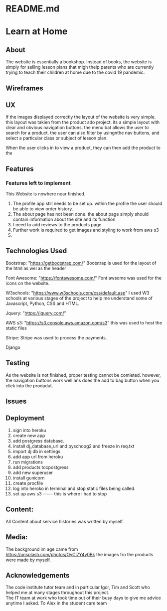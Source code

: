# README.md
# Learn at Home

## About
The website is essentially a bookshop. Instead of books, the website is simply for selling lesson plans that migh thelp parents who are currently trying to teach their children at home 
due to the covid 19 pandemic. 

## Wireframes




## UX

If the images displayed correctly the layout of the website is very simple. this layout was takien from the product ado project. its a simple layout with clear and obvious navigation buttons.
the menu bat allows the user to search for a product. the user can also filter by usingnthe nav buttons, and select a particular class or subject of lesson plan. 

When the user clicks in to view a product, they can then add the product to the 

## Features




### Features left to implement

This Website is nowhere near finished. 

1. The profile app still needs to be set up. within the profile the user should be able to view order history. 
2. The about page has not been done. the about page simply should contain information about the site and its function
3. I need to add reviews to the products page. 
4. Further work is required to get images and styling to work from aws s3
5.






## Technologies Used

Bootstrap: "https://getbootstrap.com/"
Bootstrap is used for the layout of the html as wel as the header


Font Awesome: "https://fontawesome.com/"
Font awsome was used for the icons on the website.

W3schools: "https://www.w3schools.com/css/default.asp"
I used W3 schools at various stages of the project to help me understand some of Javascript, Python, CSS and HTML.

Jquery: "https://jquery.com/"

AWS s3: "https://s3.console.aws.amazon.com/s3"
this was used to host the static files


Stripe: 
Stripe was used to process the payments. 

Django



## Testing

As the website is not finished, proper testing cannot be comleted. however, the navigation buttons work well ans does the add to bag button when you click into the prodadut. 







## Issues






## Deployment

1. sign into heroku
2. create new app 
3. add postgress database. 
4. install dj_database_url and pyschopg2 and freeze in req.txt
5. import dj db in settings 
6. add app url from heroku
7. run migrations
8. add products tocpostgress
9. add new superuser
10. install gunicorn
11. create procfile
12. log into heroko in terminal and stop static files being called. 
13. set up aws s3
----- this is where i had to stop



## Content:
All Content about service histories was written by myself.

## Media:
The background im age came from https://unsplash.com/photos/OyCl7Y4y0Bk
the images fro the products were made by myself.

## Acknowledgements
The code institute tutor team and in particular Igor, Tim and Scott who helped me at many stages throughout this project.  
The IT team at work who took time out of their busy days to give me advice anytime I asked.
To Alex in the student care team 



